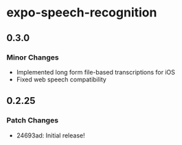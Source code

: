 # expo-speech-recognition

## 0.3.0

### Minor Changes

- Implemented long form file-based transcriptions for iOS
- Fixed web speech compatibility

## 0.2.25

### Patch Changes

- 24693ad: Initial release!

